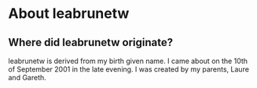 # About leabrunetw
## Where did leabrunetw originate?
leabrunetw is derived from my birth given name. I came about on the 10th of September 2001 in the late evening. I was created by my parents, Laure and Gareth.
